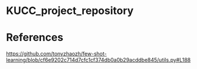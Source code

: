 # KUCC_project_repository

# References
https://github.com/tonyzhaozh/few-shot-learning/blob/cf6e9202c714d7cfc1cf374db0a0b29acddbe845/utils.py#L188